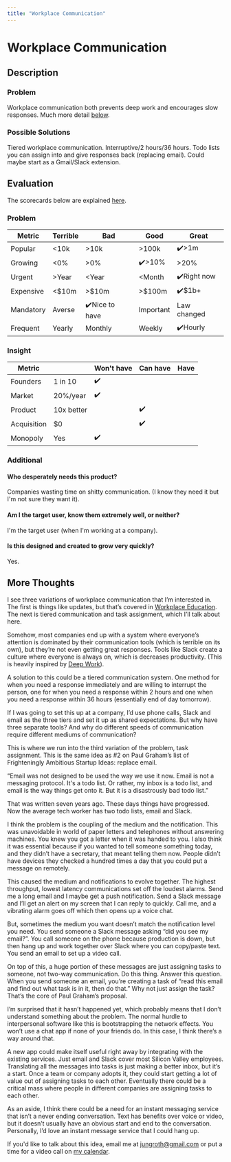 ```yaml
---
title: "Workplace Communication"
---
```

# Workplace Communication
## Description
### Problem
Workplace communication both prevents deep work and encourages slow responses. Much more detail [below](#more-thoughts).

### Possible Solutions
Tiered workplace communication. Interruptive/2 hours/36 hours. Todo lists you can assign into and give responses back (replacing email). Could maybe start as a Gmail/Slack extension.

## Evaluation
The scorecards below are explained [here](/scorecards-explained).
### Problem
|  Metric   | Terrible | Bad        | Good        | Great        |
| --------- | ------ | ------------ | --------- | ----------- |
| Popular   | <10k   | >10k         | >100k     | ✔️>1m         |
| Growing   | <0%    | >0%          | ✔️>10%      | >20%         |
| Urgent    | >Year  | <Year        | <Month    | ✔️Right now   |
| Expensive | <$10m  | >$10m        | >$100m    | ✔️$1b+        |
| Mandatory | Averse | ✔️Nice to have | Important | Law changed |
| Frequent  | Yearly | Monthly      | Weekly    | ✔️Hourly      |

### Insight
|   Metric    |            | Won't have | Can have | Have |
| ----------- | ---------- | ---------- | -------- | ---- |
| Founders    | 1 in 10    |      ✔️      |          |      |
| Market      | 20%/year   |      ✔️      |          |      |
| Product     | 10x better |            |     ✔️     |      |
| Acquisition | $0         |            |     ✔️     |      |
| Monopoly    | Yes        |      ✔️      |          |      |

### Additional
#### Who desperately needs this product?
Companies wasting time on shitty communication. (I know they need it but I'm not sure they want it).

#### Am I the target user, know them extremely well, or neither?
I'm the target user (when I'm working at a company).

#### Is this designed and created to grow very quickly?
Yes.

## More Thoughts
I see three variations of workplace communication that I’m interested in. The first is things like updates, but that’s covered in [Workplace Education](/ideas/workplace-education). The next is tiered communication and task assignment, which I’ll talk about here.

Somehow, most companies end up with a system where everyone’s attention is dominated by their communication tools (which is terrible on its own), but they’re not even getting great responses. Tools like Slack create a culture where everyone is always on, which is decreases productivity. (This is heavily inspired by [Deep Work](https://www.calnewport.com/books/deep-work/)).

A solution to this could be a tiered communication system. One method for when you need a response immediately and are willing to interrupt the person, one for when you need a response within 2 hours and one when you need a response within 36 hours (essentially end of day tomorrow).

If I was going to set this up at a company, I’d use phone calls, Slack and email as the three tiers and set it up as shared expectations. But why have three separate tools? And why do different speeds of communication require different mediums of communication?

This is where we run into the third variation of the problem, task assignment. This is the same idea as #2 on Paul Graham’s list of Frighteningly Ambitious Startup Ideas: replace email. 

“Email was not designed to be used the way we use it now. Email is not a messaging protocol. It's a todo list. Or rather, my inbox is a todo list, and email is the way things get onto it. But it is a disastrously bad todo list.”

That was written seven years ago. These days things have progressed. Now the average tech worker has two todo lists, email and Slack.

I think the problem is the coupling of the medium and the notification. This was unavoidable in world of paper letters and telephones without answering machines. You knew you got a letter when it was handed to you. I also think it was essential because if you wanted to tell someone something today, and they didn’t have a secretary, that meant telling them now. People didn’t have devices they checked a hundred times a day that you could put a message on remotely.

This caused the medium and notifications to evolve together. The highest throughput, lowest latency communications set off the loudest alarms. Send me a long email and I maybe get a push notification. Send a Slack message and I’ll get an alert on my screen that I can reply to quickly. Call me, and a vibrating alarm goes off which then opens up a voice chat.

But, sometimes the medium you want doesn’t match the notification level you need. You send someone a Slack message asking “did you see my email?”. You call someone on the phone because production is down, but then hang up and work together over Slack where you can copy/paste text. You send an email to set up a video call.

On top of this, a huge portion of these messages are just assigning tasks to someone, not two-way communication. Do this thing. Answer this question. When you send someone an email, you’re creating a task of “read this email and find out what task is in it, then do that.” Why not just assign the task? That’s the core of Paul Graham’s proposal.

I’m surprised that it hasn’t happened yet, which probably means that I don’t understand something about the problem. The normal hurdle to interpersonal software like this is bootstrapping the network effects. You won’t use a chat app if none of your friends do. In this case, I think there’s a way around that.

A new app could make itself useful right away by integrating with the existing services. Just email and Slack cover most Silicon Valley employees. Translating all the messages into tasks is just making a better inbox, but it’s a start. Once a team or company adopts it, they could start getting a lot of value out of assigning tasks to each other. Eventually there could be a critical mass where people in different companies are assigning tasks to each other.

As an aside, I think there could be a need for an instant messaging service that isn’t a never ending conversation. Text has benefits over voice or video, but it doesn’t usually have an obvious start and end to the conversation. Personally, I’d love an instant message service that I could hang up.

If you'd like to talk about this idea, email me at [jungroth@gmail.com](mailto:jungroth@gmail.com) or put a time for a video call on [my calendar](https://calendly.com/travisjungroth/30min).
